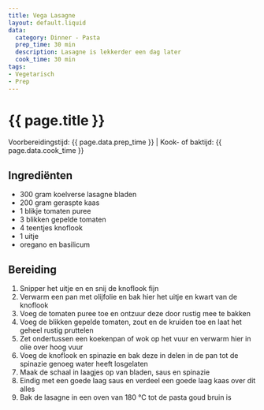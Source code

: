 ```yaml
---
title: Vega Lasagne
layout: default.liquid
data:
  category: Dinner - Pasta
  prep_time: 30 min
  description: Lasagne is lekkerder een dag later
  cook_time: 30 min
tags:
- Vegetarisch
- Prep
---
```

# {{ page.title }}

Voorbereidingstijd: {{ page.data.prep_time }} | Kook- of baktijd: {{ page.data.cook_time }}

## Ingrediënten
- 300 gram koelverse lasagne bladen
- 200 gram geraspte kaas
- 1 blikje tomaten puree
- 3 blikken gepelde tomaten
- 4 teentjes knoflook
- 1 uitje
- oregano en basilicum

## Bereiding
1. Snipper het uitje en en snij de knoflook fijn
2. Verwarm een pan met olijfolie en bak hier het uitje en kwart van de knoflook
3. Voeg de tomaten puree toe en ontzuur deze door rustig mee te bakken
4. Voeg de blikken gepelde tomaten, zout en de kruiden toe en laat het geheel rustig pruttelen
5. Zet ondertussen een koekenpan of wok op het vuur en verwarm hier in olie over hoog vuur
6. Voeg de knoflook en spinazie en bak deze in delen in de pan tot de spinazie genoeg water heeft losgelaten
7. Maak de schaal in laagjes op van bladen, saus en spinazie
8. Eindig met een goede laag saus en verdeel een goede laag kaas over dit alles
9. Bak de lasagne in een oven van 180 °C tot de pasta goud bruin is
